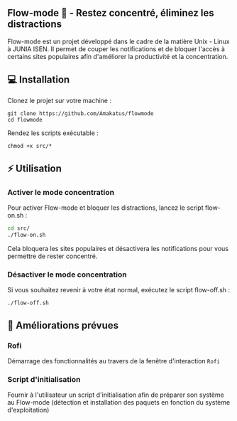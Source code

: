 ## Flow-mode 🚀 - Restez concentré, éliminez les distractions

Flow-mode est un projet développé dans le cadre de la matière Unix - Linux à JUNIA ISEN. Il permet de couper les notifications et de bloquer l'accès à certains sites populaires afin d'améliorer la productivité et la concentration.

## 💻 Installation

Clonez le projet sur votre machine :
```
git clone https://github.com/Amakatus/flowmode
cd flowmode
```

Rendez les scripts exécutable :
```
chmod +x src/*
```

## ⚡ Utilisation
### Activer le mode concentration

Pour activer Flow-mode et bloquer les distractions, lancez le script flow-on.sh :

```bash
cd src/
./flow-on.sh
```

Cela bloquera les sites populaires et désactivera les notifications pour vous permettre de rester concentré.

### Désactiver le mode concentration

Si vous souhaitez revenir à votre état normal, exécutez le script flow-off.sh :

```bash
./flow-off.sh
```

## 📝 Améliorations prévues

### Rofi
Démarrage des fonctionnalités au travers de la fenêtre d'interaction `Rofi`

### Script d'initialisation
Fournir à l'utilisateur un script d'initialisation afin de préparer son système au Flow-mode (détection et installation des paquets en fonction du système d'exploitation)
